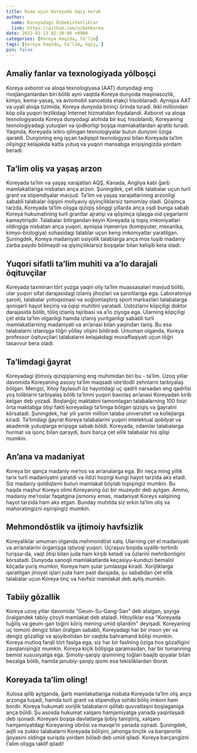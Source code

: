 ```yaml
---
title: Nima uçun Koreyada ōqiş kerak
author:
  name: Koreyadagi Ōzbekistonliklar
  link: https://github.com/uzbekkorea
date: 2022-03-13 02:30:00 +0900
categories: [Koreya Haqida, Taʼlim]
tags: [koreya haqida, taʼlim, ōqiş, ]
pin: false
---
```


## Amaliy fanlar va texnologiyada yōlboşçi
Koreya axborot va aloqa texnologiyasa (AAT) dunyodagi eng rivojlanganlardan biri bōlib ayni vaqtda Koreya dunyoda maşinasozlik, kimyo, kema-yasaş, va avtomobil sanoatida etakçi hisoblanadi. Ayniqsa AAT va uyali aloqa tizimida, Koreya dunyoda birinçi ōrinda turadi. Ikki milliondan kōp oila yuqori tezlikdagi Internet hizmatidan foydalandi. Axborot va aloqa texnologiyasida Koreya dunyodagi alohida bir kuç hisoblanib, Koreyaning texnologiyadagi yutuqlari va ijodkorligi boşqa mamlakatlardan ajratib turadi. Yaqinda, Koreyada ixtiro qilingan texnologiyalar butun dunyoni ōziga qaratdi. Dunyoning eng işçan tadqiqot texnologyasi bilan Koreyada taʼlim olişingiz kelajakda katta yutuq va yuqori mansabga erişişingizda yordam beradi.
  
## Taʼlim oliş va yaşaş arzon
Koreyada taʼlim va yaşaş xarajatlari AQŞ, Kanada, Angliya kabi ḡarb mamlakatlariga nisbatan ança arzon. Şuningdek, çet ellik talabalar uçun turli grant va stipendiyalar mavjud. Taʼlim va yaşaş xarajatlarining arzonligi sababli talabalar ōqişini moliyaviy qiyinçiliklarsiz tamomlay oladi. Qōşimça tarzda, Koreyada taʼlim olişga qiziqiş sōnggi yillarda ança oşdi bunga sabab Koreya hukumatining turli grantlar ajratişi va qōşimça işlaşga oid çegarlarni kamaytirişdir. Talabalar bitirgandan keyin Koreyada iş topiş imkoniyatlari oldingiga nisbatan ança yuqori, ayniqsa injeneriya (kompyuter, mexanika, kimyo-biologiya) sohasidagi talablar uçun keng imkoniyatlar yaratilgan. Şuningdek, Koreya madaniyati osiyolik talablarga ança mos tuşib madaniy zarba paydo bōlmaydi va qiyinçiliklarsiz boşqalar bilan kelişib keta oladi.
  
## Yuqori sifatli taʼlim muhiti va aʼlo darajali ōqituvçilar
Koreyada taxminan tōrt yuzga yaqin oliy taʼlim muassasalari mavjud bōlib, ular yuqori sifat darajasidagi izlaniş jihozlari va şaroitlariga ega. Laboratoriya şaroiti, talabalar yotoqxonasi va soḡlomlaştiriş sport markazlari talabalarga qoniqarli hayot keçiriş va ōqişi muhitini yaratadi. Ustozlarni kōpçiligi doktor darajasida bōlib, tōliq izlaniş tajribasi va aʼlo ziyoga ega. Ularning kōpçiligi çet elda taʼlim olganligi hamda izlaniş yuritganligi sababli turli mamlakatlarning madaniyati va anʼanasi bilan yaqindan taniş. Bu esa talabalarni izlanişga tōḡri yōllay olişini bildiradi. Umuman olganda, Koreya professor ōqituvçilari talabalarni kelajakdagi muvaffaqiyati uçun tōḡri tasavvur bera oladi.

## Taʼlimdagi ḡayrat
Koreyadagi ijtimoiy qiziqişlarning eng muhimidan biri bu - taʼlim. Uzoq yillar davomida Koreyaning asosiy taʼlim maqsadi isteʼdodli zehnlarni tarbiyalaş bōlgan. Mengzi, Xitoy faylasufi ōz hayotidagi uç qadrli narsadan eng qadrlisi yoş toliblarni tarbiyalaş bōlib taʼlimni yuqori baxolaş anʼanasi Koreyadan kirib kelgan deb yozadi.  Boşlanḡiç maktabni tamomlagan talabalarning 100 foizi ōrta maktabga ōtişi fakti koreyadagi taʼlimga bōlgan qiziqiş va ḡayratni kōrsatadi. Şuningdek, har yili yarim million talaba universitet va kollejlarga kiradi. Taʼlimdagi ḡayrat Koreya talabalarini yuqori intelektual qobilyat va akademik yutuqlarga erişişga sabab bōldi. Koreyada, odamlar talabalarga hurmat va işonç bilan qaraydi, buni barça çet ellik talabalar his qilişi mumkin.

## Anʼana va madaniyat
Koreya bir qança madaniy meʼros va anʼanalarga ega. Bir neça ming yillik tarix turli madaniyatni yaratdi va ildizi hozirgi kungi hayot tarzida aks etadi. Siz madaniy qoldiqlarni butun mamlakat bōylab topişingiz mumkin. Bu haqda maşhur Koreys olimi Koreyaning ōzi bir muzeydir deb aytgan. Ammo, madaniy meʼroslar faqatgina jismoniy emas, madaniyat Koreys xalqining hayot tarzida ham aks etgan. Bunday muhitda siz erkin taʼlim oliş va mahoratingizni oşirişingiz mumkin.

## Mehmondōstlik va ijtimoiy havfsizlik
Koreyaliklar umuman olganda mehmondōst xalq. Ularning çet el madaniyati va anʼanalarini ōrganişga iştiyoqi yuqori. Uçraşuv boşida uyalib-tortinib turişsa-da, vaqt ōtişi bilan juda ham kirşib ketadi va ōzlarini mehribonligini kōrsatadi. Dunyoda sanoqli mamlakatlarda keçasiyu-kunduzi bemalol kōçada yuriş mumkin, Koreya ham şular jumlasiga kiradi. Xorijliklarga qaratilgan jinoyat işlari juda ham past darajada, şu sababdan çet ellik talabalar uçun Koreya tinç va havfsiz mamlakat deb aytiş mumkin.

## Tabiiy gōzallik
Koreya uzoq yillar davomida "Geum-Su-Gang-San" deb atalgan, şoyiga ōralgandek tabiiy çiroyli mamlakat deb ataladi.  Hitoyliklar esa "Koreyada tuḡiliş va geum-gan toḡini kōriş mening umid qilardim" deyişadi. Koreyaning uç tomoni dengiz bilan ōralgan sababli, Koreyadagi har bir inson yer va dengiz gōzalligi va ajoyibotidan bir vaqtda bahramand bōlişi mumkin. Koreya mutloq farqli tōrt faslga ega, siz har bir faslning ōziga hos gōzalligini zavqlanişingiz mumkin. Koreya kiçik bōlişiga qaramasdan, har bir tumanning bemisl xususiyatga ega. Şimoliy-şarqiy qismining toḡlari baajib qoyalar bilan bezalga bōlib, hamda janubiy-şarqiy qismi esa tekisliklardan iborat.

## Koreyada taʼlim oling!
Xulosa qilib aytganda, ḡarb mamlakatlariga nisbata Koreyada taʼlim oliş ança arzonga tuşadi, hamda turli grant va stipendiya sohibi bōliş imkoni ham bordir. Koreya hukumati xorijlik talabalarni qōllab quvvatlaşni boşlaganiga ança bōldi. Şu asosda hukumat xalqaro hamjamiyatga yanada yaqinlaşadi deb işonadi. Koreyani boşqa  davlatlarga ijobiy taniştiriş, xalqaro hamjamiyatdagi Koreyaning obrōsi va mavqeʼni yanada oşiradi. Şuningdek, aqlli va zukko talabalarni Koreyada bōlişini, jahonga tinçlik va barqarorlik ḡoyasini oldinga surişda yordam bōladi deb umid qiladi. Koreya barçangizni tʼalim olişga taklif qiladi!

